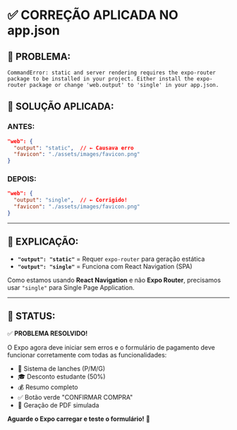 # ✅ CORREÇÃO APLICADA NO app.json

## 🚨 **PROBLEMA:**
```
CommandError: static and server rendering requires the expo-router package to be installed in your project. Either install the expo-router package or change 'web.output' to 'single' in your app.json.
```

## 🔧 **SOLUÇÃO APLICADA:**

### **ANTES:**
```json
"web": {
  "output": "static",  // ← Causava erro
  "favicon": "./assets/images/favicon.png"
}
```

### **DEPOIS:**
```json
"web": {
  "output": "single",  // ← Corrigido!
  "favicon": "./assets/images/favicon.png"
}
```

---

## 📝 **EXPLICAÇÃO:**

- **`"output": "static"`** = Requer `expo-router` para geração estática
- **`"output": "single"`** = Funciona com React Navigation (SPA)

Como estamos usando **React Navigation** e não **Expo Router**, precisamos usar `"single"` para Single Page Application.

---

## 🚀 **STATUS:**

✅ **PROBLEMA RESOLVIDO!**

O Expo agora deve iniciar sem erros e o formulário de pagamento deve funcionar corretamente com todas as funcionalidades:

- 🍿 Sistema de lanches (P/M/G)
- 🎓 Desconto estudante (50%)
- 💰 Resumo completo
- ✅ Botão verde "CONFIRMAR COMPRA"
- 🎫 Geração de PDF simulada

**Aguarde o Expo carregar e teste o formulário!** 🎉
